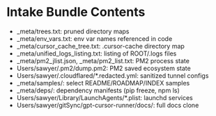 # Intake Bundle Contents

- \_meta/trees.txt: pruned directory maps
- \_meta/env_vars.txt: env var names referenced in code
- \_meta/cursor_cache_tree.txt: .cursor-cache directory map
- \_meta/unified_logs_listing.txt: listing of ROOT/.logs files
- \_meta/pm2_jlist.json, \_meta/pm2_list.txt: PM2 process state
- Users/sawyer/.pm2/dump.pm2: PM2 saved ecosystem state
- Users/sawyer/.cloudflared/\*.redacted.yml: sanitized tunnel configs
- \_meta/samples/: select README/ROADMAP/INDEX samples
- \_meta/deps/: dependency manifests (pip freeze, npm ls)
- Users/sawyer/Library/LaunchAgents/\*.plist: launchd services
- Users/sawyer/gitSync/gpt-cursor-runner/docs/: full docs clone

